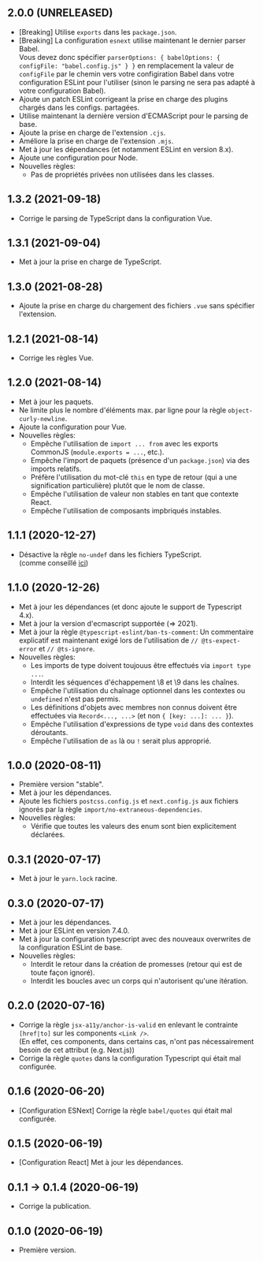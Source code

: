 ## 2.0.0 (UNRELEASED)
- [Breaking] Utilise `exports` dans les `package.json`.
- [Breaking] La configuration `esnext` utilise maintenant le dernier parser Babel.  
  Vous devez donc spécifier `parserOptions: { babelOptions: { configFile: "babel.config.js" } }`
  en remplacement la valeur de `configFile` par le chemin vers votre configiration Babel dans votre 
  configuration ESLint pour l'utiliser (sinon le parsing ne sera pas adapté à votre configuration Babel).
- Ajoute un patch ESLint corrigeant la prise en charge des plugins chargés dans les configs. partagées.
- Utilise maintenant la dernière version d'ECMAScript pour le parsing de base.
- Ajoute la prise en charge de l'extension `.cjs`.
- Améliore la prise en charge de l'extension `.mjs`.
- Met à jour les dépendances (et notamment ESLint en version 8.x).
- Ajoute une configuration pour Node.
- Nouvelles règles:
  - Pas de propriétés privées non utilisées dans les classes.

## 1.3.2 (2021-09-18)
- Corrige le parsing de TypeScript dans la configuration Vue.

## 1.3.1 (2021-09-04)
- Met à jour la prise en charge de TypeScript.

## 1.3.0 (2021-08-28)
- Ajoute la prise en charge du chargement des fichiers `.vue` sans spécifier l'extension.

## 1.2.1 (2021-08-14)
- Corrige les règles Vue.

## 1.2.0 (2021-08-14)
- Met à jour les paquets.
- Ne limite plus le nombre d'éléments max. par ligne pour la règle `object-curly-newline`.
- Ajoute la configuration pour Vue.
- Nouvelles règles:  
  - Empêche l'utilisation de `import ... from` avec les exports CommonJS (`module.exports = ...`, etc.).
  - Empêche l'import de paquets (présence d'un `package.json`) via des imports relatifs.
  - Préfère l'utilisation du mot-clé `this` en type de retour (qui a une signification particulière) plutôt que le nom de classe.
  - Empêche l'utilisation de valeur non stables en tant que contexte React.
  - Empêche l'utilisation de composants impbriqués instables.

## 1.1.1 (2020-12-27)
- Désactive la rêgle `no-undef` dans les fichiers TypeScript.  
  (comme conseillé [ici](https://github.com/typescript-eslint/typescript-eslint/blob/master/docs/getting-started/linting/FAQ.md#i-get-errors-from-the-no-undef-rule-about-global-variables-not-being-defined-even-though-there-are-no-typescript-errors))

## 1.1.0 (2020-12-26)
- Met à jour les dépendances (et donc ajoute le support de Typescript 4.x).
- Met à jour la version d'ecmascript supportée (=> 2021).
- Met à jour la règle `@typescript-eslint/ban-ts-comment`: Un commentaire explicatif 
  est maintenant exigé lors de l'utilisation de `// @ts-expect-error` et `// @ts-ignore`.
- Nouvelles règles:
  - Les imports de type doivent toujouus être effectués via `import type ...`.
  - Interdit les séquences d'échappement \8 et \9 dans les chaînes.
  - Empêche l'utilisation du chaînage optionnel dans les contextes ou `undefined` n'est pas permis.
  - Les définitions d'objets avec membres non connus doivent être effectuées via `Record<..., ...>` (et non `{ [key: ...]: ... }`).
  - Empêche l'utilisation d'expressions de type `void` dans des contextes déroutants.
  - Empêche l'utilisation de `as` là ou `!` serait plus approprié.

## 1.0.0 (2020-08-11)
- Première version "stable".
- Met à jour les dépendances.
- Ajoute les fichiers `postcss.config.js` et `next.config.js` aux 
  fichiers ignorés par la règle `import/no-extraneous-dependencies`.
- Nouvelles règles:  
  - Vérifie que toutes les valeurs des enum sont bien explicitement déclarées.

## 0.3.1 (2020-07-17)
- Met à jour le `yarn.lock` racine.

## 0.3.0 (2020-07-17)
- Met à jour les dépendances.
- Met à jour ESLint en version 7.4.0.
- Met à jour la configuration typescript avec des nouveaux overwrites de la configuration ESLint de base.
- Nouvelles règles:  
  - Interdit le retour dans la création de promesses (retour qui est de toute façon ignoré).
  - Interdit les boucles avec un corps qui n'autorisent qu'une itération.

## 0.2.0 (2020-07-16)
- Corrige la règle `jsx-a11y/anchor-is-valid` en enlevant le contrainte `[href|to]` sur les components `<Link />`.  
  (En effet, ces components, dans certains cas, n'ont pas nécessairement besoin de cet attribut (e.g. Next.js))
- Corrige la règle `quotes` dans la configuration Typescript qui était mal configurée.

## 0.1.6 (2020-06-20)
- [Configuration ESNext] Corrige la règle `babel/quotes` qui était mal configurée.

## 0.1.5 (2020-06-19)
- [Configuration React] Met à jour les dépendances.

## 0.1.1 -> 0.1.4 (2020-06-19)
- Corrige la publication.

## 0.1.0 (2020-06-19)
- Première version.
